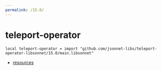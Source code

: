```yaml
---
permalink: /15.0/
---
```


# teleport-operator

```jsonnet
local teleport-operator = import "github.com/jsonnet-libs/teleport-operator-libsonnet/15.0/main.libsonnet"
```



* [resources](resources/index.md)